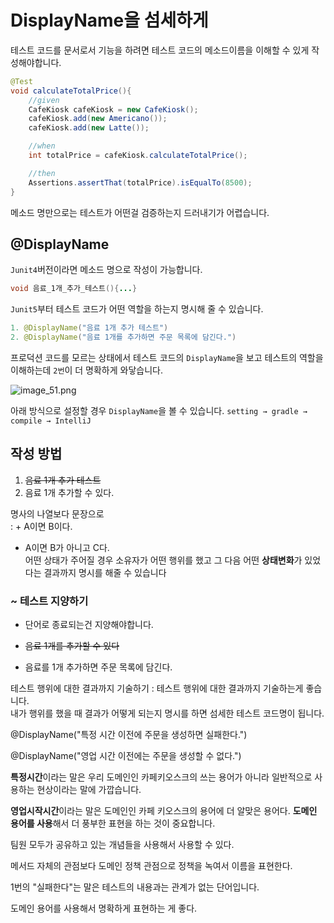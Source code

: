 # DisplayName을 섬세하게
테스트 코드를 문서로서 기능을 하려면 테스트 코드의 메소드이름을 이해할 수 있게 작성해야합니다.  
```Java
@Test
void calculateTotalPrice(){
    //given
    CafeKiosk cafeKiosk = new CafeKiosk();
    cafeKiosk.add(new Americano());
    cafeKiosk.add(new Latte());

    //when
    int totalPrice = cafeKiosk.calculateTotalPrice();

    //then
    Assertions.assertThat(totalPrice).isEqualTo(8500);
}
```  
메소드 명만으로는 테스트가 어떤걸 검증하는지 드러내기가 어렵습니다.

## @DisplayName  
`Junit4`버전이라면 메소드 명으로 작성이 가능합니다.  
```Java  
void 음료_1개_추가_테스트(){...}
```  
`Junit5`부터 테스트 코드가 어떤 역할을 하는지 명시해 줄 수 있습니다.
```java
1. @DisplayName("음료 1개 추가 테스트")
2. @DisplayName("음료 1개를 추가하면 주문 목록에 담긴다.")
```   
프로덕션 코드를 모르는 상태에서 테스트 코드의 `DisplayName`을 보고 테스트의 역할을 
이해하는데 `2번`이 더 명확하게 와닿습니다.    

![image_51.png](image_5.png)    

아래 방식으로 설정할 경우 `DisplayName`을 볼 수 있습니다.
`setting → gradle → compile → IntelliJ`

## 작성 방법
1. ~~음료 1개 추가 테스트~~
2. 음료 1개 추가할 수 있다.

명사의 나열보다 문장으로  
: + A이면 B이다.
+ A이면 B가 아니고 C다.  
어떤 상태가 주어질 경우 소유자가 어떤 행위를 했고 그 다음 어떤 **상태변화**가 있었다는 결과까지 
명시를 해줄 수 있습니다

### ~ 테스트 지양하기  
+ 단어로 종료되는건 지양해야합니다.

+ ~~음료 1개를 추가할 수 있다~~
+ 음료를 1개 추가하면 주문 목록에 담긴다.  

테스트 행위에 대한 결과까지 기술하기
: 테스트 행위에 대한 결과까지 기술하는게 좋습니다.   
내가 행위를 했을 때 결과가 어떻게 되는지 명시를 하면 섬세한 테스트 코드명이 됩니다.  
  
<procedure title="주문을 생성하는 테스트의 제목을 작성">
    <step>
        <p>@DisplayName("특정 시간 이전에 주문을 생성하면 실패한다.")</p>
    </step>
    <step>
        <p>@DisplayName("영업 시간 이전에는 주문을 생성할 수 없다.")</p>
    </step>
</procedure>

**특정시간**이라는 말은 우리 도메인인 카페키오스크의 쓰는 용어가 아니라
일반적으로 사용하는 현상이라는 말에 가깝습니다.

**영업시작시간**이라는 말은 도메인인 카페 키오스크의 용어에 더 알맞은 용어다.
**도메인 용어를 사용**해서 더 풍부한 표현을 하는 것이 중요합니다.

<procedure title="도메인 용어를 사용하여 한층 추상화된 내용을 담기" >
    <step><p>팀원 모두가 공유하고 있는 개념들을 사용해서 사용할 수 있다.</p></step>
    <step><p>메서드 자체의 관점보다 도메인 정책 관점으로 정책을 녹여서 이름을 표현한다.</p></step>
</procedure>
<procedure title="테스트의 현상을 중점으로 기술하지 말것" >
    <step><p>1번의 "실패한다"는 말은 테스트의 내용과는 관계가 없는 단어입니다.</p></step>
    <step><p>도메인 용어를 사용해서 명확하게 표현하는 게 좋다.</p></step>
</procedure>